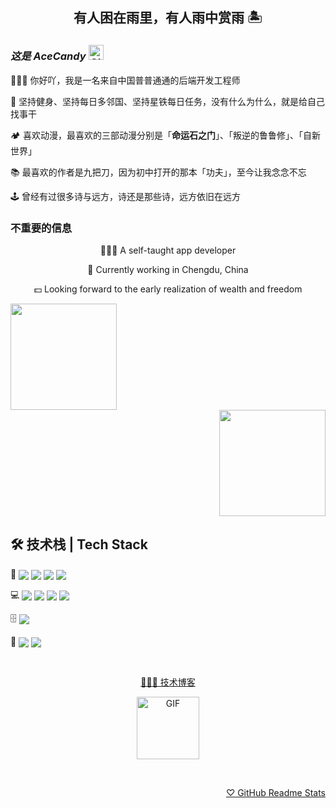 <h2 align="center">有人困在雨里，有人雨中赏雨 🏝</h2>

### *这是 AceCandy <image src="https://github.com/RoyRao2333/royrao2333/raw/main/assets/68747470733a2f2f71706c7573706963747572652e6f73732d636e2d6265696a696e672e616c6979756e63732e636f6d2f364c6a6a51412f48692e676966.gif" alt="GIF" width="24px" />*

👨🏻‍💻 你好吖，我是一名来自中国普普通通的后端开发工程师

🎯 坚持健身、坚持每日多邻国、坚持星铁每日任务，没有什么为什么，就是给自己找事干

🏕️ 喜欢动漫，最喜欢的三部动漫分别是「**命运石之门**」、「叛逆的鲁鲁修」、「自新世界」

📚 最喜欢的作者是九把刀，因为初中打开的那本「功夫」，至今让我念念不忘

🕹️ 曾经有过很多诗与远方，诗还是那些诗，远方依旧在远方

### 不重要的信息
<div align="center">

<p>🧑🏻‍💻 A self-taught app developer</p>

<p>🐼 Currently working in Chengdu, China</p>

<p>💵 Looking forward to the early realization of wealth and freedom</p>

</div>

<div align="left">
<a href="https://github.com/RoyRao2333">
<image src="https://github-readme-stats.zohan.tech/api?username=AceCandy&include_all_commits=true&count_private=true&show_icons=true&theme=buefy" height="170px" />
</a>
</div>
<div align="right">
<a href="https://github.com/RoyRao2333">
<image src="https://github-readme-stats.zohan.tech/api/top-langs/?username=AceCandy&layout=compact" height="170px" />
</a>
</div>


## 🛠 技术栈 | Tech Stack

<div >

💬 <a href="https://www.swift.org/"><image src="https://img.shields.io/static/v1?label=Swift&message=HANDY&style=for-the-badge&labelColor=FFFFFF&logo=swift&color=F05138" align="center" /></a> <a href="https://www.typescriptlang.org/"><image src="https://img.shields.io/static/v1?label=TypeScript&message=HANDY&style=for-the-badge&labelColor=FFFFFF&logo=typescript&color=3178C6" align="center" /></a> <a href="https://www.python.org/"><image src="https://img.shields.io/static/v1?label=Python&message=Familiar&style=for-the-badge&labelColor=FFFFFF&logo=python&color=3776AB" align="center" /></a> <a href="https://kotlinlang.org/"><image src="https://img.shields.io/static/v1?label=Kotlin&message=Familiar&style=for-the-badge&labelColor=FFFFFF&logo=kotlin&color=7F52FF" align="center" /></a>

</div>

<div >

💻 <a href="https://www.swift.org/"><image src="https://img.shields.io/static/v1?label=iOS%2FmacOS&message=handy&style=for-the-badge&labelColor=FFFFFF&logo=swift&color=F05138" align="center" /></a> <a href="https://reactnative.dev/"><image src="https://img.shields.io/static/v1?label=iOS%2FAndroid&message=handy&style=for-the-badge&labelColor=FFFFFF&logo=react&color=61DAFB" align="center" /></a> <a href="https://reactjs.org/"><image src="https://img.shields.io/static/v1?label=Web&message=handy&style=for-the-badge&labelColor=FFFFFF&logo=react&color=61DAFB" align="center" /></a> <a href="https://ktor.io/"><image src="https://img.shields.io/static/v1?label=Server&message=Familiar&style=for-the-badge&labelColor=FFFFFF&logo=kotlin&color=7F52FF" align="center" /></a>

</div>

<div >

🗄 <a href="https://www.mysql.com/"><image src="https://img.shields.io/static/v1?label=MySQL&message=Familiar&style=for-the-badge&labelColor=FFFFFF&logo=mysql&color=4479A1" align="center" /></a>

</div>

<div >

🎨 <a href="https://www.figma.com/"><image src="https://img.shields.io/static/v1?label=Figma&message=Handy&style=for-the-badge&labelColor=FFFFFF&logo=figma&color=F24E1E" align="center" /></a> <a href="https://www.sketch.com/"><image src="https://img.shields.io/static/v1?label=Sketch&message=Handy&style=for-the-badge&labelColor=FFFFFF&logo=sketch&color=F7B500" align="center" /></a>

</div>

&nbsp;

<div align="center">

<a href="https://royrao2333.github.io/blog">🧑🏻‍💻 技术博客</a>

<image src="https://user-images.githubusercontent.com/31413093/187115164-3c1e5a43-64bc-44cd-a145-593a35b53513.GIF" align="center" alt="GIF" height="100px" />

</div>

&nbsp;

<div align="right">

<a href="https://github.com/anuraghazra/github-readme-stats">♡ GitHub Readme Stats</a>

</div>
